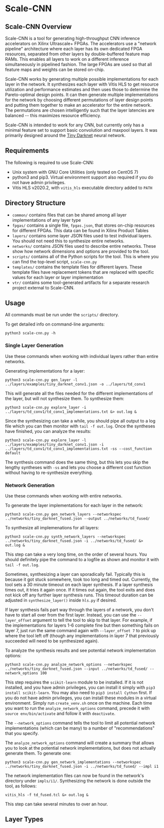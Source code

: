 # Scale-CNN

## Scale-CNN Overview

Scale-CNN is a tool for generating high-throughput CNN inference accelerators on Xilinx Ultrascale+ FPGAs. The accelerators use a "network pipeline" architecture where each layer has its own dedicated FPGA resources, separated from other layers by double-buffered feature map RAMs. This enables all layers to work on a different inference simultaneously in pipelined fashion. The large FPGAs are used so that all feature maps and weights can be stored on-chip.

Scale-CNN works by generating multiple possible implementations for each layer in the network. It synthesizes each layer with Vitis HLS to get resource utilization and performance estimates and then uses those to determine the Pareto-optimal design points. It can then generate multiple implementations for the network by choosing different permutations of layer design points and putting them together to make an accelerator for the entire network. The permutations are chosen intelligently such that the layer latencies are balanced -- this maximizes resource efficiency.

Scale-CNN is intended to work for any CNN, but currently only has a minimal feature set to support basic convolution and maxpool layers. It was primarily designed around the [Tiny Darknet](https://pjreddie.com/darknet/tiny-darknet/) neural network.

## Requirements

The following is required to use Scale-CNN:

- Unix system with GNU Core Utilities (only tested on CentOS 7)
- python3 and pip3. Virtual environment support also required if you do not have admin privileges.
- Vitis HLS v2020.2, with `vitis_hls` executable directory added to `PATH`

## Directory Structure

- `common/` contains files that can be shared among all layer implementations of any layer type
- `fpgas/` contains a single file, `fpgas.json`, that stores on-chip resources for different FPGAs. This data can be found in Xilinx Product Tables
- `layers/` contains some layer JSON files used to test individual layers. You should not need this to synthesize entire networks.
- `networks/` contains JSON files used to describe entire networks. These show how network dimensions and options are provided to the tool.
- `scripts/` contains all of the Python scripts for the tool. This is where you can find the top-level script, `scale-cnn.py`
- `templates/` contains the template files for different layers. These template files have replacement tokens that are replaced with specific values for each layer or layer implementation
- `vtr/` contains some tool-generated artifacts for a separate research project external to Scale-CNN.

## Usage

All commands must be run under the `scripts/` directory.

To get detailed info on command-line arguments:
```
python3 scale-cnn.py -h
```

### Single Layer Generation

Use these commands when working with individual layers rather than entire networks.

Generating implementations for a layer:

```
python3 scale-cnn.py gen_layer -l ../layers/examples/tiny_darknet_conv1.json -o ../layers/td_conv1
```

This will generate all the files needed for the different implementations of the layer, but will not synthesize them. To synthesize them:

```
python3 scale-cnn.py explore_layer -i ../layers/td_conv1/td_conv1_implementations.txt &> out.log &
```

Since the synthesizing can take a while, you should pipe all output to a log file which you can then monitor with `tail -f out.log`. Once the syntheses have finished, you can analyze the results:

```
python3 scale-cnn.py explore_layer -l ../layers/examples/tiny_darknet_conv1.json -i ../layers/td_conv1/td_conv1_implementations.txt -ss --cost_function default
```

The synthesis command does the same thing, but this lets you skip the lengthy syntheses with `-ss` and lets you choose a different cost function without having to re-synthesize everything.

### Network Generation

Use these commands when working with entire networks.

To generate the layer implementations for each layer in the network:

```
python3 scale-cnn.py gen_network_layers --networkspec ../networks/tiny_darknet_fused.json --output ../networks/td_fused/
```

To synthesize all implemenations for all layers:

```
python3 scale-cnn.py synth_network_layers --networkspec ../networks/tiny_darknet_fused.json -i ../networks/td_fused/ &> out.log &
```

This step can take a very long time, on the order of several hours. You should definitely pipe the command to a logfile as shown and monitor it with `tail -f out.log`. 

Sometimes, synthesizing a layer can sporadically fail. Typically this is because it got stuck somewhere, took too long and timed out. Currently, the tool sets a 30 minute timeout on each layer synthesis. If a layer synthesis times out, it tries it again once. If it times out again, the tool exits and does not kick off any further layer synthesis runs. This timeout duration can be adjusted in `synthesize_layer()` inside `hls.py` if desired.

If layer synthesis fails part way through the layers of a network, you don't have to start all over from the first layer. Instead, you can use the `--layer_offset` argument to tell the tool to skip to that layer. For example, if the implementations for layers 1-6 complete fine but then something fails on layer 7, just run the same command again with `--layer_offset 7` to pick up where the tool left off (though any implementations in layer 7 that previously succeeded will need to be synthesized again).

To analyze the synthesis results and see potential network implementation options:

```
python3 scale-cnn.py analyze_network_options --networkspec ../networks/tiny_darknet_fused.json --input ../networks/td_fused/ --network_options 100
```

This step requires the `scikit-learn` module to be installed. If it is not installed, and you have admin privileges, you can install it simply with `pip3 install scikit-learn`. You may also need to `pip3 install Cython` first. If you do not have admin privileges, you can install these modules in a virtual environment. Simply run `create_venv.sh` once on the machine. Each time you want to run the `analyze_network_options` command, precede it with `source env/bin/activate` and follow it with `deactivate`.

The `--network_options` command tells the tool to limit all potential network implementations (which can be many) to a number of "recommendations" that you specify.

The `analyze_network_options` command will create a summary that allows you to look at the potential network implementations, but does not actually generate them. To generate one:

```
python3 scale-cnn.py gen_network_implementations --networkspec ../networks/tiny_darknet_fused.json -i ../networks/td_fused/ --impl i1
```

The network implementation files can now be found in the network's directory under `impls/i1/`. Synthesizing the network is done outside the tool, as follows:

```
vitis_hls -f td_fused.tcl &> out.log &
```

This step can take several minutes to over an hour.


## Layer Types
